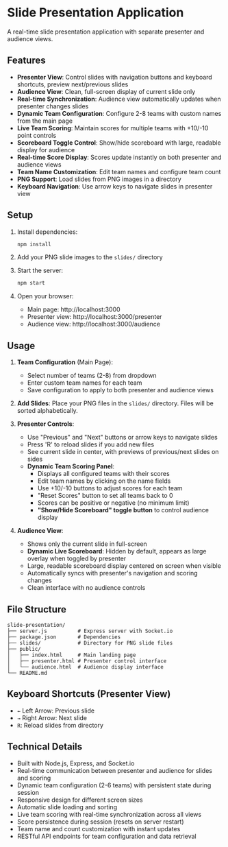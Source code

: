 # Slide Presentation Application

A real-time slide presentation application with separate presenter and audience views.

## Features

- **Presenter View**: Control slides with navigation buttons and keyboard shortcuts, preview next/previous slides
- **Audience View**: Clean, full-screen display of current slide only
- **Real-time Synchronization**: Audience view automatically updates when presenter changes slides
- **Dynamic Team Configuration**: Configure 2-8 teams with custom names from the main page
- **Live Team Scoring**: Maintain scores for multiple teams with +10/-10 point controls
- **Scoreboard Toggle Control**: Show/hide scoreboard with large, readable display for audience
- **Real-time Score Display**: Scores update instantly on both presenter and audience views
- **Team Name Customization**: Edit team names and configure team count
- **PNG Support**: Load slides from PNG images in a directory
- **Keyboard Navigation**: Use arrow keys to navigate slides in presenter view

## Setup

1. Install dependencies:
   ```bash
   npm install
   ```

2. Add your PNG slide images to the `slides/` directory

3. Start the server:
   ```bash
   npm start
   ```

4. Open your browser:
   - Main page: http://localhost:3000
   - Presenter view: http://localhost:3000/presenter
   - Audience view: http://localhost:3000/audience

## Usage

1. **Team Configuration** (Main Page):
   - Select number of teams (2-8) from dropdown
   - Enter custom team names for each team
   - Save configuration to apply to both presenter and audience views

2. **Add Slides**: Place your PNG files in the `slides/` directory. Files will be sorted alphabetically.

3. **Presenter Controls**:
   - Use "Previous" and "Next" buttons or arrow keys to navigate slides
   - Press 'R' to reload slides if you add new files
   - See current slide in center, with previews of previous/next slides on sides
   - **Dynamic Team Scoring Panel**: 
     - Displays all configured teams with their scores
     - Edit team names by clicking on the name fields
     - Use +10/-10 buttons to adjust scores for each team
     - "Reset Scores" button to set all teams back to 0
     - Scores can be positive or negative (no minimum limit)
     - **"Show/Hide Scoreboard" toggle button** to control audience display

4. **Audience View**: 
   - Shows only the current slide in full-screen
   - **Dynamic Live Scoreboard**: Hidden by default, appears as large overlay when toggled by presenter
   - Large, readable scoreboard display centered on screen when visible
   - Automatically syncs with presenter's navigation and scoring changes
   - Clean interface with no audience controls

## File Structure

```
slide-presentation/
├── server.js          # Express server with Socket.io
├── package.json       # Dependencies
├── slides/            # Directory for PNG slide files
├── public/
│   ├── index.html     # Main landing page
│   ├── presenter.html # Presenter control interface
│   └── audience.html  # Audience display interface
└── README.md
```

## Keyboard Shortcuts (Presenter View)

- `←` Left Arrow: Previous slide
- `→` Right Arrow: Next slide  
- `R`: Reload slides from directory

## Technical Details

- Built with Node.js, Express, and Socket.io
- Real-time communication between presenter and audience for slides and scoring
- Dynamic team configuration (2-6 teams) with persistent state during session
- Responsive design for different screen sizes
- Automatic slide loading and sorting
- Live team scoring with real-time synchronization across all views
- Score persistence during session (resets on server restart)
- Team name and count customization with instant updates
- RESTful API endpoints for team configuration and data retrieval
